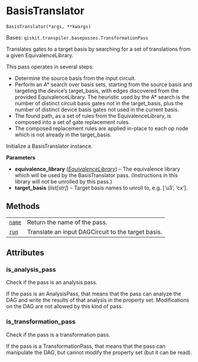 # BasisTranslator

<span id="undefined" />

`BasisTranslator(*args, **kwargs)`

Bases: `qiskit.transpiler.basepasses.TransformationPass`

Translates gates to a target basis by searching for a set of translations from a given EquivalenceLibrary.

This pass operates in several steps:

*   Determine the source basis from the input circuit.
*   Perform an A\* search over basis sets, starting from the source basis and targeting the device’s target\_basis, with edges discovered from the provided EquivalenceLibrary. The heuristic used by the A\* search is the number of distinct circuit basis gates not in the target\_basis, plus the number of distinct device basis gates not used in the current basis.
*   The found path, as a set of rules from the EquivalenceLibrary, is composed into a set of gate replacement rules.
*   The composed replacement rules are applied in-place to each op node which is not already in the target\_basis.

Initialize a BasisTranslator instance.

**Parameters**

*   **equivalence\_library** ([*EquivalenceLibrary*](qiskit.circuit.EquivalenceLibrary#qiskit.circuit.EquivalenceLibrary "qiskit.circuit.EquivalenceLibrary")) – The equivalence library which will be used by the BasisTranslator pass. (Instructions in this library will not be unrolled by this pass.)
*   **target\_basis** (*list\[str]*) – Target basis names to unroll to, e.g. \[‘u3’, ‘cx’].

## Methods

|                                                                                                                                                       |                                                    |
| ----------------------------------------------------------------------------------------------------------------------------------------------------- | -------------------------------------------------- |
| [`name`](qiskit.transpiler.passes.BasisTranslator.name#qiskit.transpiler.passes.BasisTranslator.name "qiskit.transpiler.passes.BasisTranslator.name") | Return the name of the pass.                       |
| [`run`](qiskit.transpiler.passes.BasisTranslator.run#qiskit.transpiler.passes.BasisTranslator.run "qiskit.transpiler.passes.BasisTranslator.run")     | Translate an input DAGCircuit to the target basis. |

## Attributes

<span id="undefined" />

### is\_analysis\_pass

Check if the pass is an analysis pass.

If the pass is an AnalysisPass, that means that the pass can analyze the DAG and write the results of that analysis in the property set. Modifications on the DAG are not allowed by this kind of pass.

<span id="undefined" />

### is\_transformation\_pass

Check if the pass is a transformation pass.

If the pass is a TransformationPass, that means that the pass can manipulate the DAG, but cannot modify the property set (but it can be read).
